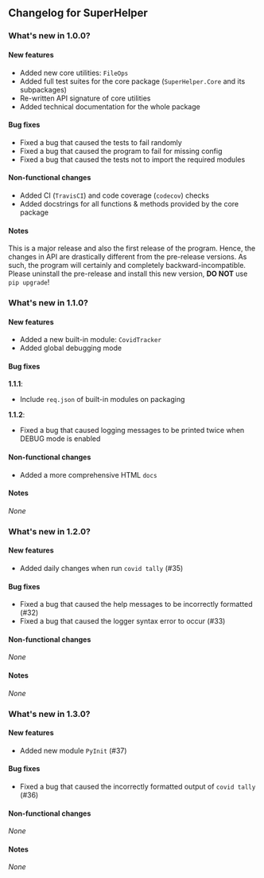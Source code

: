 ## Changelog for SuperHelper

### What's new in 1.0.0?

#### New features

- Added new core utilities: `FileOps`
- Added full test suites for the core package (`SuperHelper.Core` and its subpackages)
- Re-written API signature of core utilities
- Added technical documentation for the whole package

#### Bug fixes

- Fixed a bug that caused the tests to fail randomly
- Fixed a bug that caused the program to fail for missing config
- Fixed a bug that caused the tests not to import the required modules

#### Non-functional changes

- Added CI (`TravisCI`) and code coverage (`codecov`) checks
- Added docstrings for all functions & methods provided by the core package

#### Notes

This is a major release and also the first release of the program. Hence, the changes in API are drastically different
from the pre-release versions. As such, the program will certainly and completely backward-incompatible. Please
uninstall the pre-release and install this new version, **DO NOT** use `pip upgrade`!

### What's new in 1.1.0?

#### New features

- Added a new built-in module: `CovidTracker`
- Added global debugging mode

#### Bug fixes

**1.1.1**:

- Include `req.json` of built-in modules on packaging

**1.1.2**:

- Fixed a bug that caused logging messages to be printed twice when DEBUG mode is enabled

#### Non-functional changes

- Added a more comprehensive HTML `docs`

#### Notes

*None*

### What's new in 1.2.0?

#### New features

- Added daily changes when run `covid tally` (#35)

#### Bug fixes

- Fixed a bug that caused the help messages to be incorrectly formatted (#32)
- Fixed a bug that caused the logger syntax error to occur (#33)

#### Non-functional changes

*None*

#### Notes

*None*

### What's new in 1.3.0?

#### New features

- Added new module `PyInit` (#37)

#### Bug fixes

- Fixed a bug that caused the incorrectly formatted output of `covid tally` (#36)

#### Non-functional changes

*None*

#### Notes

*None*
